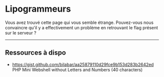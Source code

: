 # Lipogrammeurs

Vous avez trouvé cette page qui vous semble étrange. Pouvez-vous nous convaincre qu'il y a effectivement un problème en retrouvant le flag présent sur le serveur ?

___

## Ressources à dispo

* https://gist.github.com/bilabar/aa25879110d29fce9b153d283b2642ed
PHP Mini Webshell without Letters and Numbers (40 characters)
